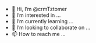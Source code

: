 - 👋 Hi, I’m @crmTztomer
- 👀 I’m interested in ...
- 🌱 I’m currently learning ...
- 💞️ I’m looking to collaborate on ...
- 📫 How to reach me ...

<!---
crmTztomer/crmTztomer is a ✨ special ✨ repository because its `README.md` (this file) appears on your GitHub profile.
You can click the Preview link to take a look at your changes.
--->
